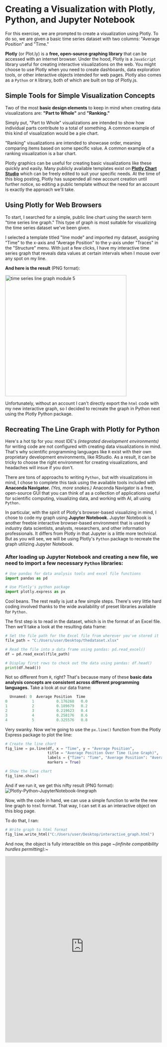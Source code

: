 # Creating a Visualization with Plotly, Python, and Jupyter Notebook

For this exercise, we are prompted to create a visualization using Plotly. To do so, we are given a basic time series dataset with two columns: "Average Position" and "Time."

**Plotly** (or Plot.ly) is a **free, open-source graphing library** that can be accessed with an internet browser. Under the hood, Plotly is a `JavaScript` library useful for creating interactive visualizations on the web. You might choose to use Plotly when you need to create dashboards, data exploration tools, or other interactive objects intended for web pages. Plotly also comes as a `Python` or `R` library, both of which are built on top of Plotly.js.

## Simple Tools for Simple Visualization Concepts
Two of the most **basic design elements** to keep in mind when creating data visualizations are: **"Part to Whole"** and **"Ranking."**

Simply put, "Part to Whole" visualizations are intended to show how individual parts contribute to a total of something. A common example of this kind of visualization would be a pie chart.

"Ranking" visualizations are intended to showcase order, meaning comparing items based on some specific value. A common example of a ranking visualization is a bar chart.

Plotly graphics can be useful for creating basic visualizations like these quickly and easily. Many publicly available templates exist on [**Plotly Chart Studio**](https://chart-studio.plotly.com/feed/#/) which can be freely edited to suit your specific needs. At the time of this blog posting, Plotly has suspended all new account creation until further notice, so editing a public template without the need for an account is exactly the approach we'll take.

## Using Plotly for Web Browsers
To start, I searched for a simple, public line chart using the search term "time series line graph." This type of graph is most suitable for visualizing the time series dataset we've been given.

I selected a template titled "line mode" and imported my dataset, assigning "Time" to the x-axis and "Average Position" to the y-axis under "Traces" in the "Structure" menu. With just a few clicks, I have my interactive time series graph that reveals data values at certain intervals when I mouse over any spot on my line.

**And here is the result** (PNG format):

<img width="390" alt="time series line graph module 5" src="https://github.com/user-attachments/assets/d2336ac1-5d88-46a8-a8f3-1bcc7404c54e" />

Unfortunately, without an account I can't directly export the `html` code with my new interactive graph, so I decided to recreate the graph in Python next using the Plotly Python package.

## Recreating The Line Graph with Plotly for Python
Here's a hot tip for you: most IDE's *(integrated development environments)* for writing code are not configured with creating data visualizations in mind. That's why scientific programming languages like `R` exist with their own proprietary development environments, like RStudio. As a result, it can be tricky to choose the right environment for creating visualizations, and headaches will insue if you don't.

There are tons of approachs to writing `Python,` but with visualizations in mind, I chose to complete this task using the available tools included with **Anaconda Navigator.** *(Yes, more snakes.)* Anaconda Navigator is a free, open-source GUI that you can think of as a collection of applications useful for scientific computing, visualizing data, and working with AI, all using `Python.`

In particular, with the spirit of Plotly's browser-based visualizing in mind, I chose to code my graph using **Jupyter Notebook.** Jupyter Notebook is another freebie interactive browser-based environment that is used by industry data scientists, analysts, researchers, and other information professionals. It differs from Plotly in that Jupyter is a little more technical. But as you will see, we will be using Plotly's `Python` package to recreate the graph utilizing Jupyter Notebook.

### After loading up Jupyter Notebook and creating a new file, we need to import a few necessary `Python` libraries:
```Python
# Use pandas for data analysis tools and excel file functions
import pandas as pd

# Use Plotly's python package
import plotly.express as px
```

Cool beans. The rest really is just a few simple steps. There's very little hard coding involved thanks to the wide availability of preset libraries available for `Python.`

The first step is to read in the dataset, which is in the format of an Excel file. Then we'll take a look at the resulting data frame:
```Python
# Set the file path for the Excel file from wherever you've stored it
file_path = "C:/Users/user/Desktop/thedataset.xlsx"

# Read the file into a data frame using pandas: pd.read_excel()
df = pd.read_excel(file_path)

# Display first rows to check out the data using pandas: df.head()
print(df.head())
```

Not so different from `R`, right? That's because many of these **basic data analysis concepts are consistent across different programming languages.** Take a look at our data frame:

```Python
  Unnamed: 0  Average Position  Time
0           1          0.176268   0.0
1           2          0.189679   0.2
2           3          0.219623   0.4
3           4          0.258176   0.6
4           5          0.325576   0.8
```

Very swanky. Now we're going to use the `px.line()` function from the Plotly Express package to plot the line:

```Python
# Create the line chart
fig_line = px.line(df, x = "Time", y = "Average Position",
                   title = "Average Position Over Time (Line Graph)",
                   labels = {"Time": "Time", "Average Position": "Average Position"},
                   markers = True)

# Show the line chart
fig_line.show()
```
And if we run it, we get this nifty result (PNG format):
![Plotly-Python-JupyterNotebook-linegraph](https://github.com/user-attachments/assets/0484d196-baa8-4512-930d-fee44e12b2eb)

Now, with the code in hand, we can use a simple function to write the new line graph to `html` format. That way, I can set it as an interactive object on this blog page.

To do that, I ran:
```Python
# Write graph to html format
fig_line.write_html("C:/Users/user/Desktop/interactive_graph.html")
```
And now, the object is fully interactible on this page ~*(infinite compatibility hurdles permitting):*~

<iframe src="https://gregarious-jelly-1b9a45.netlify.app" 
        width="100%" height="600px" frameborder="0" allowfullscreen>
</iframe>



